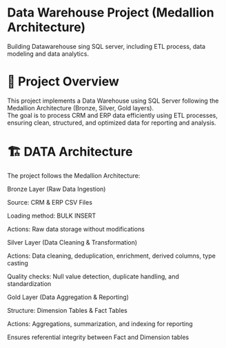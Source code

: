 # Data Warehouse Project (Medallion Architecture)
Building Datawarehouse sing SQL server, including ETL process, data modeling and data analytics.


# 📌 Project Overview

This project implements a Data Warehouse using SQL Server following the Medallion Architecture (Bronze, Silver, Gold layers).  
The goal is to process CRM and ERP data efficiently using ETL processes, ensuring clean, structured, and optimized data for reporting and analysis.

# 🏗️ DATA Architecture

The project follows the Medallion Architecture:

Bronze Layer (Raw Data Ingestion)

Source: CRM & ERP CSV Files

Loading method: BULK INSERT

Actions: Raw data storage without modifications

Silver Layer (Data Cleaning & Transformation)

Actions: Data cleaning, deduplication, enrichment, derived columns, type casting

Quality checks: Null value detection, duplicate handling, and standardization

Gold Layer (Data Aggregation & Reporting)

Structure: Dimension Tables & Fact Tables

Actions: Aggregations, summarization, and indexing for reporting

Ensures referential integrity between Fact and Dimension tables
